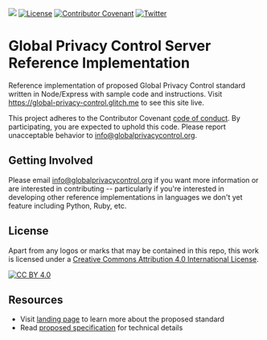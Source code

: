 [![][gpc-logo]][gpc-url]
[![License](https://img.shields.io/badge/license-CC%20BY%204.0-0c7453)](https://github.com/globalprivacycontrol/reference-server-express/blob/main/LICENSE)
[![Contributor Covenant](https://img.shields.io/badge/Contributor%20Covenant-v2.0%20adopted-0c7453.svg)](CODE_OF_CONDUCT.md)
[![Twitter](https://img.shields.io/twitter/follow/globalprivctrl.svg?style=social&label=Follow)](https://twitter.com/intent/follow?screen_name=globalprivctrl)

# Global Privacy Control Server Reference Implementation

Reference implementation of proposed Global Privacy Control standard written in Node/Express with sample code and instructions.
Visit https://global-privacy-control.glitch.me to see this site live.

This project adheres to the Contributor Covenant [code of conduct](CODE_OF_CONDUCT.md).
By participating, you are expected to uphold this code. Please report unacceptable behavior to info@globalprivacycontrol.org.

## Getting Involved
Please email info@globalprivacycontrol.org if you want more information or are interested in contributing -- particularly if you're interested in developing other reference implementations in languages we don't yet feature including Python, Ruby, etc.  

## License
Apart from any logos or marks that may be contained in this repo, this work is licensed under a
[Creative Commons Attribution 4.0 International License](https://github.com/globalprivacycontrol/landing-page/blob/master/LICENSE).

[![CC BY 4.0][cc-by-image]][cc-by]

## Resources
- Visit [landing page](https://globalprivacycontrol.org) to learn more about the proposed standard
- Read [proposed specification](https://globalprivacycontrol.github.io/gpc-spec) for technical details

[cc-by]: http://creativecommons.org/licenses/by/4.0/
[cc-by-image]: https://i.creativecommons.org/l/by/4.0/88x31.png
[gpc-url]: https://globalprivacycontrol.org/
[gpc-logo]: https://pbs.twimg.com/profile_banners/1311398695162703872/1601662219/1500x500
